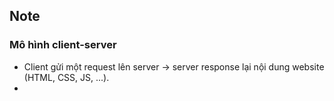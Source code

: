 ## Note
### Mô hình client-server
- Client gửi một request lên server -> server response lại nội
dung website (HTML, CSS, JS, ...).
- 